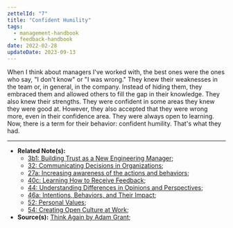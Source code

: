 ```yaml
---
zettelId: "7"
title: "Confident Humility"
tags:
  - management-handbook
  - feedback-handbook
date: 2022-02-28
updateDate: 2023-09-13
---
```


When I think about managers I've worked with, the best ones were the ones who say, "I don't know" or "I was wrong." They knew their weaknesses in the team or, in general, in the company. Instead of hiding them, they embraced them and allowed others to fill the gap in their knowledge. They also knew their strengths. They were confident in some areas they knew they were good at. However, they also accepted that they were wrong more, even in their confidence area. They were always open to learning. Now, there is a term for their behavior: confident humility. That's what they had.

---

- **Related Note(s):**
  - [3b1: Building Trust as a New Engineering Manager](/notes/3b1/);
  - [32: Communicating Decisions in Organizations](/notes/32/);
  - [27a: Increasing awareness of the actions and behaviors](/notes/27a/);
  - [40c: Learning How to Receive Feedback](/notes/40c/);
  - [44: Understanding Differences in Opinions and Perspectives](/notes/44/);
  - [46a: Intentions, Behaviors, and Their Impact](/notes/46a/);
  - [52: Personal Values](/notes/52/);
  - [54: Creating Open Culture at Work](/notes/54/);
- **Source(s):** [Think Again by Adam Grant](/books/think-again-by-adam-grant-book-summary-review-and-notes/);
